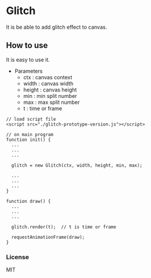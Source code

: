 # Glitch
It is be able to add glitch effect to canvas.
## How to use
It is easy to use it.
- Parameters
  - ctx : canvas context
  - width : canvas width
  - height : canvas height
  - min : min split number
  - max : max split number
  - t : time or frame
```
// load script file
<script src="./glitch-prototype-version.js"></script>

// on main program
function init() {
  ...
  ...
  ...

  glitch = new Glitch(ctx, width, height, min, max);
  
  ...
  ...
  ...
}

function draw() {
  ...
  ...
  ...

  glitch.render(t);  // t is time or frame

  requestAnimationFrame(draw);
}
```
### License
MIT
